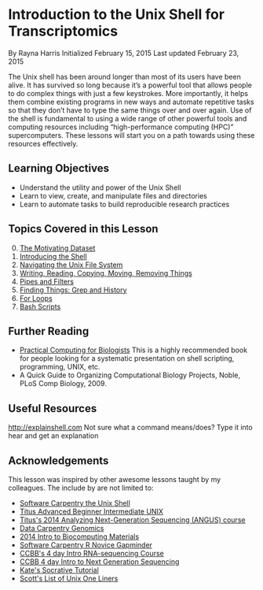 # Introduction to the Unix Shell for Transcriptomics
By Rayna Harris
Initialized February 15, 2015
Last updated February 23, 2015

The Unix shell has been around longer than most of its users have been alive. It has survived so long because it’s a powerful tool that allows people to do complex things with just a few keystrokes. More importantly, it helps them combine existing programs in new ways and automate repetitive tasks so that they don’t have to type the same things over and over again. Use of the shell is fundamental to using a wide range of other powerful tools and computing resources including “high-performance computing (HPC)” supercomputers. These lessons will start you on a path towards using these resources effectively.

## Learning Objectives
- Understand the utility and power of the Unix Shell
- Learn to view, create, and manipulate files and directories
- Learn to automate tasks to build reproducible research practices

## Topics Covered in this Lesson
00. [The Motivating Dataset](https://github.com/raynamharris/Shell_Intro_for_Transcriptomics/blob/master/00_Motivating_Dataset.md)
01. [Introducing the Shell](https://github.com/raynamharris/Shell_Intro_for_Transcriptomics/blob/master/01_Intoducing_Shell.md)
02. [Navigating the Unix File System](https://github.com/raynamharris/Shell_Intro_for_Transcriptomics/blob/master/02_Navigating_Dirs.md)
03. [Writing, Reading, Copying, Moving, Removing Things](https://github.com/raynamharris/Shell_Intro_for_Transcriptomics/blob/master/03_ReadWriteMoveCopy.md)
04. [Pipes and Filters](https://github.com/raynamharris/Shell_Intro_for_Transcriptomics/blob/master/04_PipesFiltersLoops.md)
05. [Finding Things: Grep and History](https://github.com/raynamharris/Shell_Intro_for_Transcriptomics/blob/master/05_FindingThings.md)
06. [For Loops](https://github.com/raynamharris/Shell_Intro_for_Transcriptomics/blob/master/06_ForLoops.md)
07. [Bash Scripts](https://github.com/raynamharris/Shell_Intro_for_Transcriptomics/blob/master/07_BashScripts.md)

## Further Reading
- [Practical Computing for Biologists](http://practicalcomputing.org/) This is a highly recommended book for people looking for a systematic presentation on shell scripting, programming, UNIX, etc.
- A Quick Guide to Organizing Computational Biology Projects, Noble, PLoS Comp Biology, 2009.

## Useful Resources
http://explainshell.com Not sure what a command means/does? Type it into hear and get an explanation


## Acknowledgements
This lesson was inspired by other awesome lessons taught by my colleagues. The include by are not limited to:

- [Software Carpentry the Unix Shell](https://github.com/swcarpentry/shell-novic)
- [Titus Advanced Beginner Intermediate UNIX](https://github.com/ngs-docs/2016-adv-begin-shell-genomics)
- [Titus's 2014 Analyzing Next-Generation Sequencing (ANGUS) course](http://angus.readthedocs.org/en/2014/)
- [Data Carpentry Genomics](http://www.datacarpentry.org/genomics-workshop/)
- [2014 Intro to Biocomputing Materials](https://github.com/wrightaprilm/BioComputing2014Course)
- [Software Carpentry R Novice Gapminder](https://github.com/swcarpentry/r-novice-gapminder)
- [CCBB's 4 day Intro RNA-sequencing Course](https://wikis.utexas.edu/display/bioiteam/Introduction+to+RNA+Seq+Course+2014)
- [CCBB 4 day Intro to Next Generation Sequencing](https://wikis.utexas.edu/display/CoreNGSTools/Core+NGS+Tools+Home)
- [Kate's Socrative Tutorial](http://pad.software-carpentry.org/swc-instructor-retreat-2015-8PM-UTC)
- [Scott's List of Unix One Liners](https://wikis.utexas.edu/display/bioiteam/Scott's+list+of+linux+one-liners)